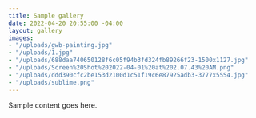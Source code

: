 ```yaml
---
title: Sample gallery
date: 2022-04-20 20:55:00 -04:00
layout: gallery
images:
- "/uploads/gwb-painting.jpg"
- "/uploads/1.jpg"
- "/uploads/688daa740650128f6c05f94b3fd324fb89266f23-1500x1127.jpg"
- "/uploads/Screen%20Shot%202022-04-01%20at%202.07.43%20AM.png"
- "/uploads/ddd390cfc2be153d2100d1c51f19c6e87925adb3-3777x5554.jpg"
- "/uploads/sublime.png"
---
```


Sample content goes here.